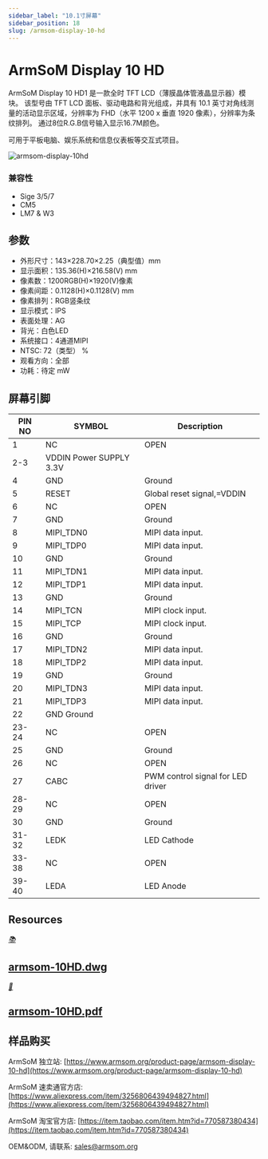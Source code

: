 ```yaml
---
sidebar_label: "10.1寸屏幕"
sidebar_position: 18
slug: /armsom-display-10-hd
---
```

#  ArmSoM  Display 10 HD

ArmSoM Display 10 HD1 是一款全时 TFT LCD（薄膜晶体管液晶显示器）模块。 该型号由 TFT LCD 面板、驱动电路和背光组成，并具有 10.1 英寸对角线测量的活动显示区域，分辨率为 FHD（水平 1200 x 垂直 1920 像素），分辨率为条纹排列。 通过8位R.G.B信号输入显示16.7M颜色。

可用于平板电脑、娱乐系统和信息仪表板等交互式项目。

![armsom-display-10hd](/img/accessories/armsom-display-10hd.png)

### 兼容性
- Sige 3/5/7
- CM5
- LM7 & W3

## 参数 

- 外形尺寸：143×228.70×2.25（典型值）mm
- 显示面积：135.36(H)×216.58(V) mm
- 像素数：1200RGB(H)×1920(V)像素
- 像素间距：0.1128(H)×0.1128(V) mm
- 像素排列：RGB竖条纹
- 显示模式：IPS
- 表面处理：AG
- 背光：白色LED
- 系统接口：4通道MIPI
- NTSC: 72（类型） %
- 观看方向：全部
- 功耗：待定 mW

## 屏幕引脚
|PIN NO| SYMBOL| Description |
| -------- | ----------- | ----------- |
|1| NC| OPEN 
|2-3| VDDIN Power SUPPLY 3.3V 
|4| GND| Ground 
|5| RESET| Global reset signal,=VDDIN 
|6| NC| OPEN 
|7| GND |Ground 
|8| MIPI_TDN0| MIPI data input. 
|9| MIPI_TDP0| MIPI data input. 
|10| GND| Ground 
|11| MIPI_TDN1| MIPI data input. 
|12| MIPI_TDP1 |MIPI data input. 
|13| GND| Ground 
|14| MIPI_TCN |MIPI clock input. 
|15| MIPI_TCP| MIPI clock input. 
|16| GND| Ground 
|17| MIPI_TDN2| MIPI data input. 
|18| MIPI_TDP2 |MIPI data input. 
|19| GND| Ground 
|20| MIPI_TDN3 |MIPI data input. 
|21| MIPI_TDP3| MIPI data input. 
|22| GND Ground 
|23-24| NC| OPEN 
|25| GND| Ground 
|26| NC| OPEN 
|27| CABC |PWM control signal for LED driver 
|28-29| NC |OPEN 
|30| GND| Ground 
|31-32| LEDK |LED Cathode 
|33-38| NC |OPEN 
|39-40| LEDA |LED Anode
## Resources
<div class="cards">
    <a href="https://pan.baidu.com/s/1gwBWVhTw9nfQnBvsymUV1g?pwd=arms" class="card-link">
        <div class="card">
            <div class="icon">
                <i>📚</i>
            </div>
            <div class="content">
                <h2>armsom-10HD.dwg</h2>
            </div>
        </div>
    </a>
      <a href="https://pan.baidu.com/s/1FwKmGfFqMuH5QpmNfw4vZQ?pwd=kxtv" class="card-link">
        <div class="card">
            <div class="icon">
                <i>📜</i>
            </div>
            <div class="content">
                <h2>armsom-10HD.pdf</h2>
            </div>
        </div>
    </a>
</div>

## 样品购买
ArmSoM 独立站: [https://www.armsom.org/product-page/armsom-display-10-hd](https://www.armsom.org/product-page/armsom-display-10-hd)
 
ArmSoM 速卖通官方店: [https://www.aliexpress.com/item/3256806439494827.html](https://www.aliexpress.com/item/3256806439494827.html) 

ArmSoM 淘宝官方店: [https://item.taobao.com/item.htm?id=770587380434](https://item.taobao.com/item.htm?id=770587380434)

OEM&ODM,  请联系: sales@armsom.org